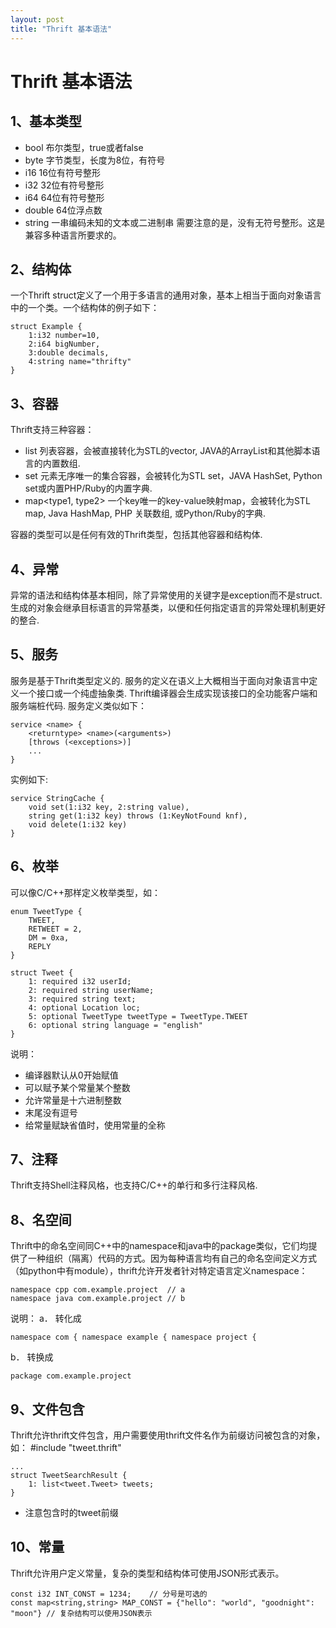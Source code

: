 ```yaml
---
layout: post
title: "Thrift 基本语法"
---
```


Thrift 基本语法
===============
1、基本类型
-----------
* bool 布尔类型，true或者false
* byte 字节类型，长度为8位，有符号
* i16  16位有符号整形
* i32  32位有符号整形
* i64  64位有符号整形
* double 64位浮点数
* string 一串编码未知的文本或二进制串
需要注意的是，没有无符号整形。这是兼容多种语言所要求的。

2、结构体
------------
一个Thrift struct定义了一个用于多语言的通用对象，基本上相当于面向对象语言中的一个类。一个结构体的例子如下：

    struct Example {
        1:i32 number=10,
        2:i64 bigNumber,
        3:double decimals,
        4:string name="thrifty"
    }
    
3、容器
--------------
Thrift支持三种容器：
* list<type> 列表容器，会被直接转化为STL的vector, JAVA的ArrayList和其他脚本语言的内置数组.
* set<type> 元素无序唯一的集合容器，会被转化为STL set，JAVA HashSet, Python set或内置PHP/Ruby的内置字典.
* map<type1, type2> 一个key唯一的key-value映射map，会被转化为STL map, Java HashMap, PHP 关联数组, 或Python/Ruby的字典.

容器的类型可以是任何有效的Thrift类型，包括其他容器和结构体.

4、异常
--------------
异常的语法和结构体基本相同，除了异常使用的关键字是exception而不是struct.
生成的对象会继承目标语言的异常基类，以便和任何指定语言的异常处理机制更好的整合.

5、服务
---------------
服务是基于Thrift类型定义的. 服务的定义在语义上大概相当于面向对象语言中定义一个接口或一个纯虚抽象类. Thrift编译器会生成实现该接口的全功能客户端和服务端桩代码.
服务定义类似如下：

    service <name> {
        <returntype> <name>(<arguments>)
        [throws (<exceptions>)]
        ...
    }
    
实例如下:

    service StringCache {
        void set(1:i32 key, 2:string value),
        string get(1:i32 key) throws (1:KeyNotFound knf),
        void delete(1:i32 key)
    }
    
6、枚举
--------------
可以像C/C++那样定义枚举类型，如：

    enum TweetType {
        TWEET,       
        RETWEET = 2, 
        DM = 0xa,  
        REPLY   
    }        
 
    struct Tweet {
        1: required i32 userId;
        2: required string userName;
        3: required string text;
        4: optional Location loc;
        5: optional TweetType tweetType = TweetType.TWEET
        6: optional string language = "english"
    }
    
说明：
* 编译器默认从0开始赋值
* 可以赋予某个常量某个整数
* 允许常量是十六进制整数
* 末尾没有逗号
* 给常量赋缺省值时，使用常量的全称

7、注释
----------------
Thrift支持Shell注释风格，也支持C/C++的单行和多行注释风格.

8、名空间
---------------
Thrift中的命名空间同C++中的namespace和java中的package类似，它们均提供了一种组织（隔离）代码的方式。因为每种语言均有自己的命名空间定义方式（如python中有module），thrift允许开发者针对特定语言定义namespace：

    namespace cpp com.example.project  // a
    namespace java com.example.project // b
说明：
a．  转化成

    namespace com { namespace example { namespace project {
b．  转换成

    package com.example.project

9、文件包含
----------------
Thrift允许thrift文件包含，用户需要使用thrift文件名作为前缀访问被包含的对象，如：
    #include "tweet.thrift"
    
    ...
    struct TweetSearchResult {
        1: list<tweet.Tweet> tweets;
    }
* 注意包含时的tweet前缀

10、常量
-----------------
Thrift允许用户定义常量，复杂的类型和结构体可使用JSON形式表示。

    const i32 INT_CONST = 1234;    // 分号是可选的
    const map<string,string> MAP_CONST = {"hello": "world", "goodnight": "moon"} // 复杂结构可以使用JSON表示